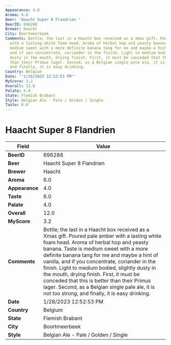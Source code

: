 ```yaml
---
Appearance: 4.0
Aroma: 6.0
Beer: 'Haacht Super 8 Flandrien '
BeerID: 696288
Brewer: Haacht
City: Boortmeerbeek
Comments: Bottle; the last in a Haacht box received as a Xmas gift. Poured pale amber
  with a lasting white foam head. Aroma of herbal hop and yeasty banana. Taste is
  medium sweet with a more definite banana tang for me and maybe a hint of vanilla,
  and if you concentrate, coriander in the finish. Light to medium bodied, slightly
  dusty in the mouth, drying finish. First, it must be conceded that this is better
  than their Primus lager. Second, as a Belgian single pale ale, it is not too strong,
  and finally, it is easy drinking.
Country: Belgium
Date: '"1/28/2023 12:52:53 PM"'
MyScore: 3.2
Overall: 12.0
Palate: 4.0
State: Flemish Brabant
Style: Belgian Ale - Pale / Golden / Single
Taste: 6.0
---
```


# Haacht Super 8 Flandrien 

| Field         | Value |
|---------------|-------|
| **BeerID** | 696288 |
| **Beer** | Haacht Super 8 Flandrien  |
| **Brewer** | Haacht |
| **Aroma** | 6.0 |
| **Appearance** | 4.0 |
| **Taste** | 6.0 |
| **Palate** | 4.0 |
| **Overall** | 12.0 |
| **MyScore** | 3.2 |
| **Comments** | Bottle; the last in a Haacht box received as a Xmas gift. Poured pale amber with a lasting white foam head. Aroma of herbal hop and yeasty banana. Taste is medium sweet with a more definite banana tang for me and maybe a hint of vanilla, and if you concentrate, coriander in the finish. Light to medium bodied, slightly dusty in the mouth, drying finish. First, it must be conceded that this is better than their Primus lager. Second, as a Belgian single pale ale, it is not too strong, and finally, it is easy drinking. |
| **Date** | 1/28/2023 12:52:53 PM |
| **Country** | Belgium |
| **State** | Flemish Brabant |
| **City** | Boortmeerbeek |
| **Style** | Belgian Ale - Pale / Golden / Single |
